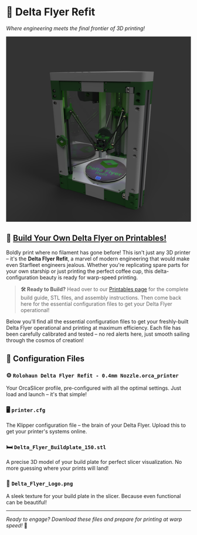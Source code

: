 # 🚀 Delta Flyer Refit
*Where engineering meets the final frontier of 3D printing!*

![Delta Flyer Refit 3D Printer](Delta_Flyer_Refit_Full_Assembly_11.png)

## 🔧 [Build Your Own Delta Flyer on Printables!](https://www.printables.com/model/1327596-delta-flyer-refit-3d-printer)

Boldly print where no filament has gone before! This isn't just any 3D printer – it's the **Delta Flyer Refit**, a marvel of modern engineering that would make even Starfleet engineers jealous. Whether you're replicating spare parts for your own starship or just printing the perfect coffee cup, this delta-configuration beauty is ready for warp-speed printing.

> **🛠️ Ready to Build?** Head over to our [Printables page](https://www.printables.com/model/1327596-delta-flyer-refit-3d-printer) for the complete build guide, STL files, and assembly instructions. Then come back here for the essential configuration files to get your Delta Flyer operational!

Below you'll find all the essential configuration files to get your freshly-built Delta Flyer operational and printing at maximum efficiency. Each file has been carefully calibrated and tested – no red alerts here, just smooth sailing through the cosmos of creation!

## 📁 Configuration Files

### ⚙️ `Rolohaun Delta Flyer Refit - 0.4mm Nozzle.orca_printer`
Your OrcaSlicer profile, pre-configured with all the optimal settings. Just load and launch – it's that simple!

### 🖥️ `printer.cfg`
The Klipper configuration file – the brain of your Delta Flyer. Upload this to get your printer's systems online.

### 🛏️ `Delta_Flyer_Buildplate_150.stl`
A precise 3D model of your build plate for perfect slicer visualization. No more guessing where your prints will land!

### 🎨 `Delta_Flyer_Logo.png`
A sleek texture for your build plate in the slicer. Because even functional can be beautiful!

---

*Ready to engage? Download these files and prepare for printing at warp speed!* 🌟
